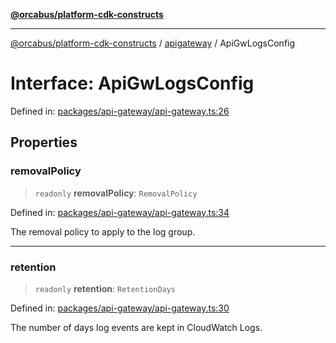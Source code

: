 [**@orcabus/platform-cdk-constructs**](../../../../README.md)

***

[@orcabus/platform-cdk-constructs](../../../../README.md) / [apigateway](../README.md) / ApiGwLogsConfig

# Interface: ApiGwLogsConfig

Defined in: [packages/api-gateway/api-gateway.ts:26](https://github.com/OrcaBus/platform-cdk-constructs/blob/main/packages/api-gateway/api-gateway.ts#L26)

## Properties

### removalPolicy

> `readonly` **removalPolicy**: `RemovalPolicy`

Defined in: [packages/api-gateway/api-gateway.ts:34](https://github.com/OrcaBus/platform-cdk-constructs/blob/main/packages/api-gateway/api-gateway.ts#L34)

The removal policy to apply to the log group.

***

### retention

> `readonly` **retention**: `RetentionDays`

Defined in: [packages/api-gateway/api-gateway.ts:30](https://github.com/OrcaBus/platform-cdk-constructs/blob/main/packages/api-gateway/api-gateway.ts#L30)

The number of days log events are kept in CloudWatch Logs.
